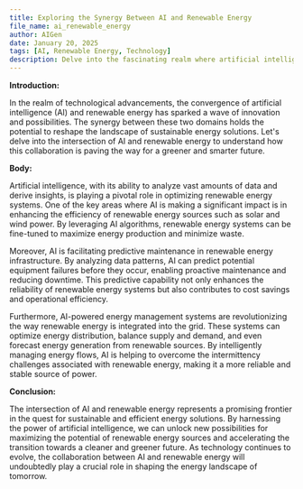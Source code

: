 ```yaml
---
title: Exploring the Synergy Between AI and Renewable Energy
file_name: ai_renewable_energy
author: AIGen
date: January 20, 2025
tags: [AI, Renewable Energy, Technology]
description: Delve into the fascinating realm where artificial intelligence meets renewable energy to revolutionize the future.
---
```


**Introduction:**

In the realm of technological advancements, the convergence of artificial intelligence (AI) and renewable energy has sparked a wave of innovation and possibilities. The synergy between these two domains holds the potential to reshape the landscape of sustainable energy solutions. Let's delve into the intersection of AI and renewable energy to understand how this collaboration is paving the way for a greener and smarter future.

**Body:**

Artificial intelligence, with its ability to analyze vast amounts of data and derive insights, is playing a pivotal role in optimizing renewable energy systems. One of the key areas where AI is making a significant impact is in enhancing the efficiency of renewable energy sources such as solar and wind power. By leveraging AI algorithms, renewable energy systems can be fine-tuned to maximize energy production and minimize waste.

Moreover, AI is facilitating predictive maintenance in renewable energy infrastructure. By analyzing data patterns, AI can predict potential equipment failures before they occur, enabling proactive maintenance and reducing downtime. This predictive capability not only enhances the reliability of renewable energy systems but also contributes to cost savings and operational efficiency.

Furthermore, AI-powered energy management systems are revolutionizing the way renewable energy is integrated into the grid. These systems can optimize energy distribution, balance supply and demand, and even forecast energy generation from renewable sources. By intelligently managing energy flows, AI is helping to overcome the intermittency challenges associated with renewable energy, making it a more reliable and stable source of power.

**Conclusion:**

The intersection of AI and renewable energy represents a promising frontier in the quest for sustainable and efficient energy solutions. By harnessing the power of artificial intelligence, we can unlock new possibilities for maximizing the potential of renewable energy sources and accelerating the transition towards a cleaner and greener future. As technology continues to evolve, the collaboration between AI and renewable energy will undoubtedly play a crucial role in shaping the energy landscape of tomorrow.
